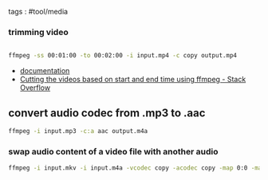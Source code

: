 tags : #tool/media

### trimming video
```sh

ffmpeg -ss 00:01:00 -to 00:02:00 -i input.mp4 -c copy output.mp4

```
-  [documentation](https://trac.ffmpeg.org/wiki/Seeking#Cuttingsmallsections)
- [Cutting the videos based on start and end time using ffmpeg - Stack Overflow](https://stackoverflow.com/questions/18444194/cutting-the-videos-based-on-start-and-end-time-using-ffmpeg)

## convert audio codec from .mp3 to .aac
```bash
ffmpeg -i input.mp3 -c:a aac output.m4a
```

### swap audio content of a video file with another audio
```bash
ffmpeg -i input.mkv -i input.m4a -vcodec copy -acodec copy -map 0:0 -map 1:0 "final.mp4"
```
